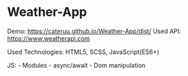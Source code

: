 # Weather-App
 
  Demo: https://cateruu.github.io/Weather-App/dist/
  Used API: https://www.weatherapi.com

  Used Technologies: HTML5, SCSS, JavaScript(ES6+)

  JS: 
    - Modules
    - async/await
    - Dom manipulation
